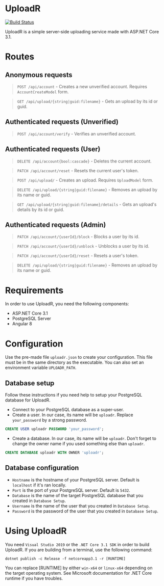 # UploadR

[![Build Status](https://dev.azure.com/allanmercou/uploadr/_apis/build/status/Kiritsu.uploadr?branchName=master)](https://dev.azure.com/allanmercou/uploadr/_build/latest?definitionId=7&branchName=master)

UploadR is a simple server-side uploading service made with ASP.NET Core 3.1.

# Routes

## Anonymous requests
> `POST /api/account` - Creates a new unverified account. Requires `AccountCreateModel` form.

> `GET /api/upload/{string|guid:filename}` - Gets an upload by its id or guid.

## Authenticated requests (Unverified)
> `POST /api/account/verify` - Verifies an unverified account.

## Authenticated requests (User)
> `DELETE /api/account{bool:cascade}` - Deletes the current account.

> `PATCH /api/account/reset` - Resets the current user's token.

> `POST /api/upload/` - Creates an upload. Requires `UploadModel` form.

> `DELETE /api/upload/{string|guid:filename}` - Removes an upload by its name or guid.

> `GET /api/upload/{string|guid:filename}/details` - Gets an upload's details by its id or guid.

## Authenticated requests (Admin)
> `PATCH /api/account/{userId}/block` - Blocks a user by its id.

> `PATCH /api/account/{userId}/unblock` - Unblocks a user by its id.

> `PATCH /api/account/{userId}/reset` - Resets a user's token.

> `DELETE /api/upload/{string|guid:filename}` - Removes an upload by its name or guid.


# Requirements

In order to use UploadR, you need the following components:
- ASP.NET Core 3.1
- PostgreSQL Server
- Angular 8

# Configuration

Use the pre-made file `uploadr.json` to create your configuration. This file must be in the same directory as the executable. You can also set an environment variable `UPLOADR_PATH`.

## Database setup

Follow these instructions if you need help to setup your PostgreSQL database for UploadR.

- Connect to your PostgreSQL database as a super-user.
- Create a user. In our case, its name will be `uploadr`. Replace `your_password` by a strong password.
```sql
CREATE USER uploadr PASSWORD 'your_password';
```
- Create a database. In our case, its name will be `uploadr`. Don't forget to change the owner name if you used something else than `uploadr`.
```sql
CREATE DATABASE uploadr WITH OWNER 'uploadr';
```

## Database configuration

- `Hostname` is the hostname of your PostgreSQL server. Default is `localhost` if it's ran locally.
- `Port` is the port of your PostgreSQL server. Default is `5432`.
- `Database` is the name of the target PostgreSQL database that you created in `Database Setup`.
- `Username` is the name of the user that you created in `Database Setup`.
- `Password` is the password of the user that you created in `Database Setup`.

# Using UploadR

You need `Visual Studio 2019` or the `.NET Core 3.1 SDK` in order to build UploadR.
If you are building from a terminal, use the following command:
```
dotnet publish -c Release -f netcoreapp3.1 -r [RUNTIME]
```
You can replace [RUNTIME] by either `win-x64` or `linux-x64` depending on the target operating system. See Microsoft documentation for .NET Core runtime if you have troubles.